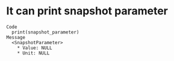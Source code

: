 # It can print snapshot parameter

    Code
      print(snapshot_parameter)
    Message
      <SnapshotParameter>
        * Value: NULL
        * Unit: NULL

